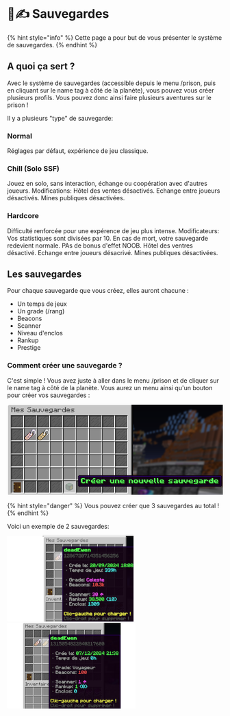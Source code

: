 # 📃✍️​ Sauvegardes

{% hint style="info" %} Cette page a pour but de vous présenter le système de sauvegardes. {% endhint %}

## A quoi ça sert ?
Avec le système de sauvegardes (accessible depuis le menu /prison, puis en cliquant sur le name tag à côté de la planète), vous pouvez vous créer plusieurs profils.
Vous pouvez donc ainsi faire plusieurs aventures sur le prison !

Il y a plusieurs "type" de sauvegarde:

### Normal
Réglages par défaut, expérience de jeu classique.

### Chill (Solo SSF)
Jouez en solo, sans interaction, échange ou coopération avec d'autres joueurs.
Modifications:
Hôtel des ventes désactivés.
Echange entre joueurs désactivés.
Mines publiques désactivées.

### Hardcore
Difficulté renforcée pour une expérence de jeu plus intense.
Modificateurs:
Vos statistiques sont divisées par 10.
En cas de mort, votre sauvegarde redevient normale.
PAs de bonus d'effet NOOB.
Hôtel des ventres désactivé.
Echange entre joueurs désacrivé.
Mines publiques désactivées.

## Les sauvegardes
Pour chaque sauvegarde que vous créez, elles auront chacune :
- Un temps de jeux
- Un grade (/rang)
- Beacons
- Scanner
- Niveau d'enclos
- Rankup
- Prestige

### Comment créer une sauvegarde ?
C'est simple ! Vous avez juste à aller dans le menu /prison et de cliquer sur le name tag à côté de la planète.
Vous aurez un menu ainsi qu'un bouton pour créer vos sauvegardes :

![img.png](./ressources/saves/CreeSaves.png)

{% hint style="danger" %} Vous pouvez créer que 3 sauvegardes au total ! {% endhint %}

Voici un exemple de 2 sauvegardes:

![img.png](./ressources/saves/Saves1.png)
![img.png](./ressources/saves/Saves2.png)

